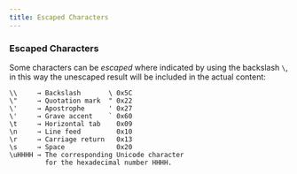 ```yaml
---
title: Escaped Characters
---
```


### Escaped Characters

Some characters can be *escaped* where indicated by using the backslash `\`, in this way the unescaped result will be included in the actual content:

```plain
\\     → Backslash       \ 0x5C
\"     → Quotation mark  " 0x22
\'     → Apostrophe      ' 0x27
\'     → Grave accent    ` 0x60
\t     → Horizontal tab    0x09
\n     → Line feed         0x10
\r     → Carriage return   0x13
\s     → Space             0x20
\uHHHH → The corresponding Unicode character
         for the hexadecimal number HHHH.
```
